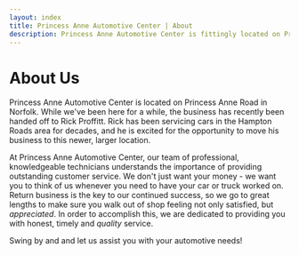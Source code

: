 ```yaml
---
layout: index
title: Princess Anne Automotive Center | About
description: Princess Anne Automotive Center is fittingly located on Princess Anne Road in Norfolk, VA. Our knowledgeable technicians are committed to offering a fast, friendly and thorough experience for all our customers.
---
```


<div class="hero-unit">
<h1 class="page-header">About Us</h1>
<p class="lead">Princess Anne Automotive Center is located on Princess Anne Road in Norfolk. While we've been here for a while, the business has recently been handed off to Rick Proffitt. Rick has been servicing cars in the Hampton Roads area for decades, and he is excited for the opportunity to move his business to this newer, larger location.</p>

<p>At Princess Anne Automotive Center, our team of professional, knowledgeable technicians understands the importance of providing outstanding customer service. We don't just want your money - we want you to think of us whenever you need to have your car or truck worked on. Return business is the key to our continued success, so we go to great lengths to make sure you walk out of shop feeling not only satisfied, but <em>appreciated</em>. In order to accomplish this, we are dedicated to providing you with honest, timely and <em>quality</em> service.</p>

<p>Swing by and and let us assist you with your automotive needs!</p>
</div>